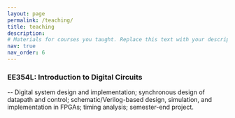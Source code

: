 ```yaml
---
layout: page
permalink: /teaching/
title: teaching
description: 
# Materials for courses you taught. Replace this text with your description.
nav: true
nav_order: 6
---
```


<!-- For now, this page is assumed to be a static description of your courses. You can convert it to a collection similar to `_projects/` so that you can have a dedicated page for each course.

Organize your courses by years, topics, or universities, however you like! -->
### EE354L: Introduction to Digital Circuits ###

-- Digital system design and implementation; synchronous design of datapath and control; schematic/Verilog-based
design, simulation, and implementation in FPGAs; timing analysis; semester-end project.